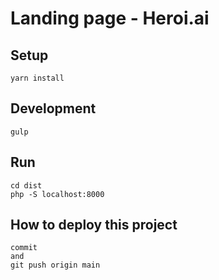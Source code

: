 # Landing page - Heroi.ai

## Setup
```
yarn install
```

## Development
```
gulp
```

## Run
```
cd dist
php -S localhost:8000
```

## How to deploy this project
```
commit
and
git push origin main
```